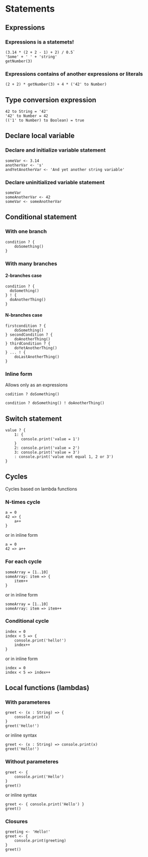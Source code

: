 # Statements
## Expressions
### Expressions is a statemets!
```
(3.14 * (2 + 2 - 1) + 2) / 0.5`
'Some' + ' ' + 'string'
getNumber(3)
```

### Expressions contains of another expressions or literals
```
(2 + 2) * getNumber(3) + 4 * ('42' to Number)
```

## Type conversion expression
`42 to String = '42'`<br/>
`'42' to Number = 42`<br/>
`(('1' to Number) to Boolean) = true`

## Declare local variable
### Declare and initialize variable statement
```
someVar <- 3.14
anotherVar <- 's'
andYetAnotherVar <- 'And yet another string variable'
```

### Declare uninitialized variable statement
```
someVar
someAnotherVar <- 42
someVar <- someAnotherVar
```
## Conditional statement
### With one branch
```
condition ? {
    doSomething()
}
```

### With many branches
#### 2-branches case
```
condition ? {
  doSomething()
} ! {
  doAnotherThing()
}
```

#### N-branches case
```
firstcondition ? {
    doSomething()
} secondCondition ? {
    doAnotherThing()
} thirdCondition ? {
    doYetAnotherThing()
} ... ! {
    doLastAnotherThing()
}
```

### Inline form
Allows only as an expressions
```
codition ? doSomething()
```
```
condition ? doSomething() ! doAnotherThing()
```

## Switch statement
```
value ? {
    1: {
       console.print('value = 1')
    }
    2: console.print('value = 2')
    3: console.print('value = 3')
    : console.print('value not equal 1, 2 or 3')
}
```

## Cycles
Cycles based on lambda functions
### N-times cycle
```
a = 0
42 => {
    a++
}
```
or in inline form
```
a = 0
42 => a++
```

### For each cycle
```
someArray = [1..10]
someArray: item => {
    item++
}
```
or in inline form
```
someArray = [1..10]
someArray: item => item++
```

### Conditional cycle
```
index = 0
index < 5 => {
    console.print('hello!')
    index++
}
```
or in inline form
```
index = 0
index < 5 => index++
```

## Local functions (lambdas)
### With parameteres
```
greet <- (x : String) => {
    console.print(x)
}
greet('Hello!')
```
or inline syntax
```
greet <- (x : String) => console.print(x)
greet('Hello!')
```
### Without parameteres
```
greet <- {
    console.print('Hello')
}
greet()
```
or inline syntax
```
greet <- { console.print('Hello') }
greet()
```
### Closures
```
greeting <- 'Hello!'
greet <- {
    console.print(greeting)
}
greet()
```
